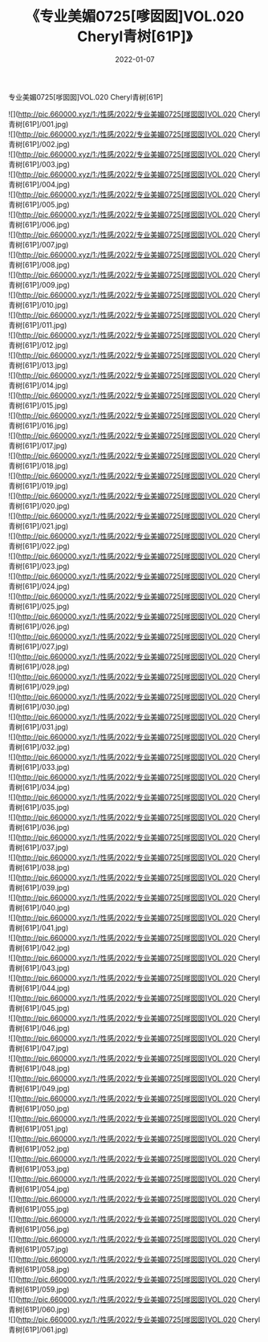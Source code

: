 ﻿---
layout: post
title:  《专业美媚0725[嗲囡囡]VOL.020 Cheryl青树[61P]》
date:   2022-01-07
img: http://pic.660000.xyz/1:/性感/2022/专业美媚0725[嗲囡囡]VOL.020 Cheryl青树[61P]/000.jpg
categories: [美女, 清纯, 唯美]
---

专业美媚0725[嗲囡囡]VOL.020 Cheryl青树[61P]

  ![](http://pic.660000.xyz/1:/性感/2022/专业美媚0725[嗲囡囡]VOL.020 Cheryl青树[61P]/001.jpg) <br> ![](http://pic.660000.xyz/1:/性感/2022/专业美媚0725[嗲囡囡]VOL.020 Cheryl青树[61P]/002.jpg) <br> ![](http://pic.660000.xyz/1:/性感/2022/专业美媚0725[嗲囡囡]VOL.020 Cheryl青树[61P]/003.jpg) <br> ![](http://pic.660000.xyz/1:/性感/2022/专业美媚0725[嗲囡囡]VOL.020 Cheryl青树[61P]/004.jpg) <br> ![](http://pic.660000.xyz/1:/性感/2022/专业美媚0725[嗲囡囡]VOL.020 Cheryl青树[61P]/005.jpg) <br> ![](http://pic.660000.xyz/1:/性感/2022/专业美媚0725[嗲囡囡]VOL.020 Cheryl青树[61P]/006.jpg) <br> ![](http://pic.660000.xyz/1:/性感/2022/专业美媚0725[嗲囡囡]VOL.020 Cheryl青树[61P]/007.jpg) <br> ![](http://pic.660000.xyz/1:/性感/2022/专业美媚0725[嗲囡囡]VOL.020 Cheryl青树[61P]/008.jpg) <br> ![](http://pic.660000.xyz/1:/性感/2022/专业美媚0725[嗲囡囡]VOL.020 Cheryl青树[61P]/009.jpg) <br> ![](http://pic.660000.xyz/1:/性感/2022/专业美媚0725[嗲囡囡]VOL.020 Cheryl青树[61P]/010.jpg) <br> ![](http://pic.660000.xyz/1:/性感/2022/专业美媚0725[嗲囡囡]VOL.020 Cheryl青树[61P]/011.jpg) <br> ![](http://pic.660000.xyz/1:/性感/2022/专业美媚0725[嗲囡囡]VOL.020 Cheryl青树[61P]/012.jpg) <br> ![](http://pic.660000.xyz/1:/性感/2022/专业美媚0725[嗲囡囡]VOL.020 Cheryl青树[61P]/013.jpg) <br> ![](http://pic.660000.xyz/1:/性感/2022/专业美媚0725[嗲囡囡]VOL.020 Cheryl青树[61P]/014.jpg) <br> ![](http://pic.660000.xyz/1:/性感/2022/专业美媚0725[嗲囡囡]VOL.020 Cheryl青树[61P]/015.jpg) <br> ![](http://pic.660000.xyz/1:/性感/2022/专业美媚0725[嗲囡囡]VOL.020 Cheryl青树[61P]/016.jpg) <br> ![](http://pic.660000.xyz/1:/性感/2022/专业美媚0725[嗲囡囡]VOL.020 Cheryl青树[61P]/017.jpg) <br> ![](http://pic.660000.xyz/1:/性感/2022/专业美媚0725[嗲囡囡]VOL.020 Cheryl青树[61P]/018.jpg) <br> ![](http://pic.660000.xyz/1:/性感/2022/专业美媚0725[嗲囡囡]VOL.020 Cheryl青树[61P]/019.jpg) <br> ![](http://pic.660000.xyz/1:/性感/2022/专业美媚0725[嗲囡囡]VOL.020 Cheryl青树[61P]/020.jpg) <br> ![](http://pic.660000.xyz/1:/性感/2022/专业美媚0725[嗲囡囡]VOL.020 Cheryl青树[61P]/021.jpg) <br> ![](http://pic.660000.xyz/1:/性感/2022/专业美媚0725[嗲囡囡]VOL.020 Cheryl青树[61P]/022.jpg) <br> ![](http://pic.660000.xyz/1:/性感/2022/专业美媚0725[嗲囡囡]VOL.020 Cheryl青树[61P]/023.jpg) <br> ![](http://pic.660000.xyz/1:/性感/2022/专业美媚0725[嗲囡囡]VOL.020 Cheryl青树[61P]/024.jpg) <br> ![](http://pic.660000.xyz/1:/性感/2022/专业美媚0725[嗲囡囡]VOL.020 Cheryl青树[61P]/025.jpg) <br> ![](http://pic.660000.xyz/1:/性感/2022/专业美媚0725[嗲囡囡]VOL.020 Cheryl青树[61P]/026.jpg) <br> ![](http://pic.660000.xyz/1:/性感/2022/专业美媚0725[嗲囡囡]VOL.020 Cheryl青树[61P]/027.jpg) <br> ![](http://pic.660000.xyz/1:/性感/2022/专业美媚0725[嗲囡囡]VOL.020 Cheryl青树[61P]/028.jpg) <br> ![](http://pic.660000.xyz/1:/性感/2022/专业美媚0725[嗲囡囡]VOL.020 Cheryl青树[61P]/029.jpg) <br> ![](http://pic.660000.xyz/1:/性感/2022/专业美媚0725[嗲囡囡]VOL.020 Cheryl青树[61P]/030.jpg) <br> ![](http://pic.660000.xyz/1:/性感/2022/专业美媚0725[嗲囡囡]VOL.020 Cheryl青树[61P]/031.jpg) <br> ![](http://pic.660000.xyz/1:/性感/2022/专业美媚0725[嗲囡囡]VOL.020 Cheryl青树[61P]/032.jpg) <br> ![](http://pic.660000.xyz/1:/性感/2022/专业美媚0725[嗲囡囡]VOL.020 Cheryl青树[61P]/033.jpg) <br> ![](http://pic.660000.xyz/1:/性感/2022/专业美媚0725[嗲囡囡]VOL.020 Cheryl青树[61P]/034.jpg) <br> ![](http://pic.660000.xyz/1:/性感/2022/专业美媚0725[嗲囡囡]VOL.020 Cheryl青树[61P]/035.jpg) <br> ![](http://pic.660000.xyz/1:/性感/2022/专业美媚0725[嗲囡囡]VOL.020 Cheryl青树[61P]/036.jpg) <br> ![](http://pic.660000.xyz/1:/性感/2022/专业美媚0725[嗲囡囡]VOL.020 Cheryl青树[61P]/037.jpg) <br> ![](http://pic.660000.xyz/1:/性感/2022/专业美媚0725[嗲囡囡]VOL.020 Cheryl青树[61P]/038.jpg) <br> ![](http://pic.660000.xyz/1:/性感/2022/专业美媚0725[嗲囡囡]VOL.020 Cheryl青树[61P]/039.jpg) <br> ![](http://pic.660000.xyz/1:/性感/2022/专业美媚0725[嗲囡囡]VOL.020 Cheryl青树[61P]/040.jpg) <br> ![](http://pic.660000.xyz/1:/性感/2022/专业美媚0725[嗲囡囡]VOL.020 Cheryl青树[61P]/041.jpg) <br> ![](http://pic.660000.xyz/1:/性感/2022/专业美媚0725[嗲囡囡]VOL.020 Cheryl青树[61P]/042.jpg) <br> ![](http://pic.660000.xyz/1:/性感/2022/专业美媚0725[嗲囡囡]VOL.020 Cheryl青树[61P]/043.jpg) <br> ![](http://pic.660000.xyz/1:/性感/2022/专业美媚0725[嗲囡囡]VOL.020 Cheryl青树[61P]/044.jpg) <br> ![](http://pic.660000.xyz/1:/性感/2022/专业美媚0725[嗲囡囡]VOL.020 Cheryl青树[61P]/045.jpg) <br> ![](http://pic.660000.xyz/1:/性感/2022/专业美媚0725[嗲囡囡]VOL.020 Cheryl青树[61P]/046.jpg) <br> ![](http://pic.660000.xyz/1:/性感/2022/专业美媚0725[嗲囡囡]VOL.020 Cheryl青树[61P]/047.jpg) <br> ![](http://pic.660000.xyz/1:/性感/2022/专业美媚0725[嗲囡囡]VOL.020 Cheryl青树[61P]/048.jpg) <br> ![](http://pic.660000.xyz/1:/性感/2022/专业美媚0725[嗲囡囡]VOL.020 Cheryl青树[61P]/049.jpg) <br> ![](http://pic.660000.xyz/1:/性感/2022/专业美媚0725[嗲囡囡]VOL.020 Cheryl青树[61P]/050.jpg) <br> ![](http://pic.660000.xyz/1:/性感/2022/专业美媚0725[嗲囡囡]VOL.020 Cheryl青树[61P]/051.jpg) <br> ![](http://pic.660000.xyz/1:/性感/2022/专业美媚0725[嗲囡囡]VOL.020 Cheryl青树[61P]/052.jpg) <br> ![](http://pic.660000.xyz/1:/性感/2022/专业美媚0725[嗲囡囡]VOL.020 Cheryl青树[61P]/053.jpg) <br> ![](http://pic.660000.xyz/1:/性感/2022/专业美媚0725[嗲囡囡]VOL.020 Cheryl青树[61P]/054.jpg) <br> ![](http://pic.660000.xyz/1:/性感/2022/专业美媚0725[嗲囡囡]VOL.020 Cheryl青树[61P]/055.jpg) <br> ![](http://pic.660000.xyz/1:/性感/2022/专业美媚0725[嗲囡囡]VOL.020 Cheryl青树[61P]/056.jpg) <br> ![](http://pic.660000.xyz/1:/性感/2022/专业美媚0725[嗲囡囡]VOL.020 Cheryl青树[61P]/057.jpg) <br> ![](http://pic.660000.xyz/1:/性感/2022/专业美媚0725[嗲囡囡]VOL.020 Cheryl青树[61P]/058.jpg) <br> ![](http://pic.660000.xyz/1:/性感/2022/专业美媚0725[嗲囡囡]VOL.020 Cheryl青树[61P]/059.jpg) <br> ![](http://pic.660000.xyz/1:/性感/2022/专业美媚0725[嗲囡囡]VOL.020 Cheryl青树[61P]/060.jpg) <br> ![](http://pic.660000.xyz/1:/性感/2022/专业美媚0725[嗲囡囡]VOL.020 Cheryl青树[61P]/061.jpg) <br>